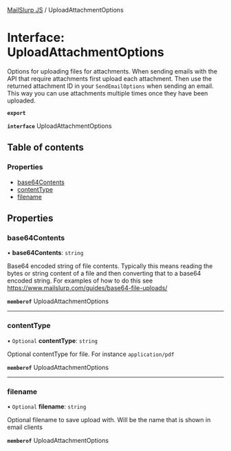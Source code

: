 [MailSlurp JS](../README.md) / UploadAttachmentOptions

# Interface: UploadAttachmentOptions

Options for uploading files for attachments. When sending emails with the API that require attachments first upload each attachment. Then use the returned attachment ID in your `SendEmailOptions` when sending an email. This way you can use attachments multiple times once they have been uploaded.

**`export`**

**`interface`** UploadAttachmentOptions

## Table of contents

### Properties

- [base64Contents](UploadAttachmentOptions.md#base64contents)
- [contentType](UploadAttachmentOptions.md#contenttype)
- [filename](UploadAttachmentOptions.md#filename)

## Properties

### base64Contents

• **base64Contents**: `string`

Base64 encoded string of file contents. Typically this means reading the bytes or string content of a file and then converting that to a base64 encoded string. For examples of how to do this see <https://www.mailslurp.com/guides/base64-file-uploads/>

**`memberof`** UploadAttachmentOptions

___

### contentType

• `Optional` **contentType**: `string`

Optional contentType for file. For instance `application/pdf`

**`memberof`** UploadAttachmentOptions

___

### filename

• `Optional` **filename**: `string`

Optional filename to save upload with. Will be the name that is shown in email clients

**`memberof`** UploadAttachmentOptions
